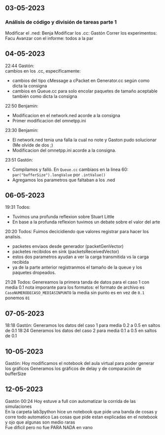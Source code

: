 ## 03-05-2023
### Análisis de código y división de tareas parte 1
Modificar el .ned: Benja
Modificar los .cc: Gastón
Correr los experimentos: Facu
Avanzar con el informe: todos a la par

## 04-05-2023 
22:44 Gastón:  
cambios en los .cc, especificamente:
- cambios del tipo cMessage a cPacket en Generator.cc según como dicta la consigna
- cambios en Queue.cc para solo encolar paquetes de tamaño aceptable también como dicta la consigna

22:50 Benjamin:
- Modificacion en el network.ned acorde a la consigna
- Primer modificacion del omnetpp.ini 

23:30 Benjamin:
- El network.ned tenia una falla la cual no note y Gaston pudo solucionar (Me olvide de dos ;)
- Modificacion del omnetpp.ini acorde a la consigna.

23:51 Gastón:
- Compilamos y falló. En `Queue.cc` cambiaos en la linea 60:
`par("bufferSize").longValue` por `.intValue()`
- Agregamos los parametros que faltaban a los .ned

## 06-05-2023
19:31 Todos:
- Tuvimos una profunda reflexion sobre Stuart Little
- En base a la profunda reflexion tuvimos un debate sobre el valor del arte

20:20 Todos:
Fuimos decicidiendo que valores registrar para hacer los analisis.
- packetes enviaos desde generador (packetGenVector)
- packetes recibidos en sink (packetsReceivedVector)
- estos dos parametros ayudan a ver la carga transmitida vs la carga recibida 
- ya de la parte anterior registranmos el tamaño de la queue y los paquetes dropeados.
  
21:28 Todos:
Genereamos la primera tanda de datos para el caso 1 con media 0.1
nota imporante para los formatos:
el formato de archivo es `CasoNUMERODECASO_MEDIASINPUNTO`
la media sin punto es en vez de `0.1` ponemos `01`

## 07-05-2023
18:18 Gastón:
Generamos los datos del caso 1 para media 0.2 a 0.5 en saltos de 0.1 
18:24 
Generamos los datos del caso 2 para media 0.1 a 0.5 en saltos de 0.1

## 10-05-2023
Gastón:
Hoy modificamos el notebook del aula virtual para poder generar los gráficos
Generamos los gráficos de delay y de comparación de bufferSize

## 12-05-2023 
Gastón 00:24 
Hoy estuve a full con automatizar la corrida de las simulaciones  
En la carpeta lab3python hice un notebook que pide una banda de cosas y corre todo automatico
Las cosas que pide estan explicadas en el notebook y ojo que algunas son medio raras  
Fue dificil pero no fue PARA NADA en vano  

